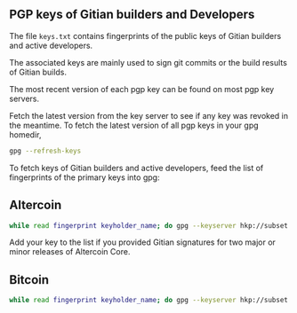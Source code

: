 ## PGP keys of Gitian builders and Developers

The file `keys.txt` contains fingerprints of the public keys of Gitian builders
and active developers.

The associated keys are mainly used to sign git commits or the build results
of Gitian builds.

The most recent version of each pgp key can be found on most pgp key servers.

Fetch the latest version from the key server to see if any key was revoked in
the meantime.
To fetch the latest version of all pgp keys in your gpg homedir,

```sh
gpg --refresh-keys
```

To fetch keys of Gitian builders and active developers, feed the list of
fingerprints of the primary keys into gpg:

## Altercoin

```sh
while read fingerprint keyholder_name; do gpg --keyserver hkp://subset.pool.sks-keyservers.net --recv-keys ${fingerprint}; done < ./keys-altercoin.txt
```

Add your key to the list if you provided Gitian signatures for two major or
minor releases of Altercoin Core.

## Bitcoin

```sh
while read fingerprint keyholder_name; do gpg --keyserver hkp://subset.pool.sks-keyservers.net --recv-keys ${fingerprint}; done < ./keys.txt
```